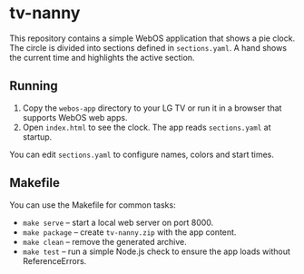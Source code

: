 # tv-nanny

This repository contains a simple WebOS application that shows a pie clock. The circle is divided into sections defined in `sections.yaml`. A hand shows the current time and highlights the active section.

## Running

1. Copy the `webos-app` directory to your LG TV or run it in a browser that supports WebOS web apps.
2. Open `index.html` to see the clock. The app reads `sections.yaml` at startup.

You can edit `sections.yaml` to configure names, colors and start times.

## Makefile

You can use the Makefile for common tasks:

- `make serve` – start a local web server on port 8000.
- `make package` – create `tv-nanny.zip` with the app content.
- `make clean` – remove the generated archive.
- `make test` – run a simple Node.js check to ensure the app loads without
  ReferenceErrors.
